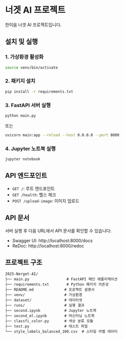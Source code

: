 # 너겟 AI 프로젝트

한이음 너겟 AI 프로젝트입니다.

## 설치 및 실행

### 1. 가상환경 활성화
```bash
source venv/bin/activate
```

### 2. 패키지 설치
```bash
pip install -r requirements.txt
```

### 3. FastAPI 서버 실행
```bash
python main.py
```
또는
```bash
uvicorn main:app --reload --host 0.0.0.0 --port 8000
```

### 4. Jupyter 노트북 실행
```bash
jupyter notebook
```

## API 엔드포인트

- `GET /`: 루트 엔드포인트
- `GET /health`: 헬스 체크
- `POST /upload-image`: 이미지 업로드

## API 문서

서버 실행 후 다음 URL에서 API 문서를 확인할 수 있습니다:
- Swagger UI: http://localhost:8000/docs
- ReDoc: http://localhost:8000/redoc

## 프로젝트 구조

```
2025-Nerget-AI/
├── main.py                 # FastAPI 메인 애플리케이션
├── requirements.txt        # Python 패키지 의존성
├── README.md              # 프로젝트 설명서
├── venv/                  # 가상환경
├── dataset/               # 데이터셋
├── runs/                  # 실행 결과
├── second.ipynb           # Jupyter 노트북
├── second_ml.ipynb        # 머신러닝 노트북
├── classfi_color.py       # 색상 분류 모듈
├── test.py                # 테스트 파일
└── style_labels_balanced_100.csv  # 스타일 라벨 데이터
``` 